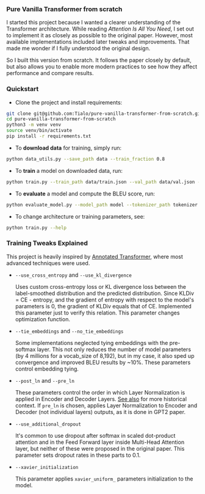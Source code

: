 ### Pure Vanilla Transformer from scratch

I started this project because I wanted a clearer understanding of the Transformer architecture. While reading *Attention Is All You Need*, I set out to implement it as closely as possible to the original paper. However, most available implementations included later tweaks and improvements. That made me wonder if I fully understood the original design.

So I built this version from scratch. It follows the paper closely by default, but also allows you to enable more modern practices to see how they affect performance and compare results.

### Quickstart

* Clone the project and install requirements:
```bash
git clone git@github.com:Tialo/pure-vanilla-transformer-from-scratch.git
cd pure-vanilla-transformer-from-scratch
python3 -m venv venv
source venv/bin/activate
pip install -r requirements.txt
```
* To **download data** for training, simply run:
```bash
python data_utils.py --save_path data --train_fraction 0.8
```
* To **train** a model on downloaded data, run:
```bash
python train.py --train_path data/train.json --val_path data/val.json --save_path model
```
* To **evaluate** a model and compute the BLEU score, run:
```bash
python evaluate_model.py --model_path model --tokenizer_path tokenizer.json
```
* To change architecture or training parameters, see:
```bash
python train.py --help
```

### Training Tweaks Explained

This project is heavily inspired by [Annotated Transformer](https://github.com/harvardnlp/annotated-transformer/), where most advanced techniques were used.

* `--use_cross_entropy` and `--use_kl_divergence`

    Uses custom cross-entropy loss or KL divergence loss between the label-smoothed distribution and the predicted distribution. Since KLDiv = CE - entropy, and the gradient of entropy with respect to the model's parameters is 0, the gradient of KLDiv equals that of CE. Implemented this parameter just to verify this relation. This parameter changes optimization function.

* `--tie_embeddings` and `--no_tie_embeddings`

    Some implementations neglected tying embeddings with the pre-softmax layer. This not only reduces the number of model parameters (by 4 millions for a vocab_size of 8,192), but in my case, it also sped up convergence and improved BLEU results by ~10%. These parameters control embedding tying.

* `--post_ln` and `--pre_ln`

    These parameters control the order in which Layer Normalization is applied in Encoder and Decoder Layers. [See also](https://github.com/harvardnlp/annotated-transformer/issues/92#issuecomment-1132966376) for more historical context. If `pre_ln` is chosen, applies Layer Normalization to Encoder and Decoder (not individual layers) outputs, as it is done in GPT2 paper.

* `--use_additional_dropout`

    It's common to use dropout after softmax in scaled dot-product attention and in the Feed Forward layer inside Multi-Head Attention layer, but neither of these were proposed in the original paper. This parameter sets dropout rates in these parts to 0.1.

* `--xavier_initialization`

    This parameter applies `xavier_uniform_` parameters initialization to the model.
